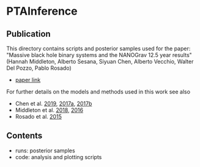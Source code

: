 # PTAInference

## Publication 
This directory contains scripts and posterior samples used for the paper: "Massive black hole binary systems and the NANOGrav 12.5 year results" (Hannah Middleton, Alberto Sesana, Siyuan Chen, Alberto Vecchio, Walter Del Pozzo, Pablo Rosado) 
 - [paper link](https://ui.adsabs.harvard.edu/abs/2021MNRAS.tmpL..10M/abstract)
 
For further details on the models and methods used in this work see also
 - Chen et al. [2019](https://ui.adsabs.harvard.edu/abs/2019MNRAS.488..401C/abstract), [2017a](https://ui.adsabs.harvard.edu/abs/2017MNRAS.468..404C/abstract), [2017b](https://ui.adsabs.harvard.edu/abs/2017MNRAS.470.1738C/abstract)
 - Middleton et al. [2018](https://ui.adsabs.harvard.edu/abs/2018NatCo...9..573M/abstract), [2016](https://ui.adsabs.harvard.edu/abs/2016MNRAS.455L..72M/abstract)
 - Rosado et al. [2015](https://ui.adsabs.harvard.edu/abs/2015MNRAS.451.2417R/abstract)
 
 ## Contents
 - runs: posterior samples
 - code: analysis and plotting scripts
